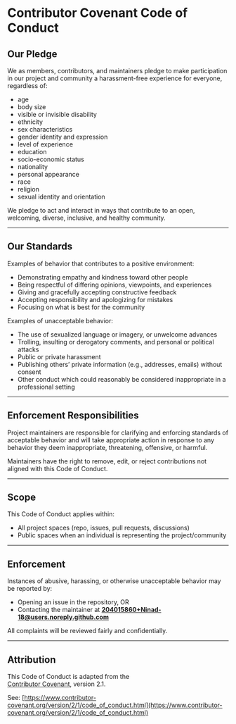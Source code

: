 # Contributor Covenant Code of Conduct

## Our Pledge
We as members, contributors, and maintainers pledge to make participation in our
project and community a harassment-free experience for everyone, regardless of:
- age  
- body size  
- visible or invisible disability  
- ethnicity  
- sex characteristics  
- gender identity and expression  
- level of experience  
- education  
- socio-economic status  
- nationality  
- personal appearance  
- race  
- religion  
- sexual identity and orientation  

We pledge to act and interact in ways that contribute to an open, welcoming,
diverse, inclusive, and healthy community.

---

## Our Standards
Examples of behavior that contributes to a positive environment:
- Demonstrating empathy and kindness toward other people  
- Being respectful of differing opinions, viewpoints, and experiences  
- Giving and gracefully accepting constructive feedback  
- Accepting responsibility and apologizing for mistakes  
- Focusing on what is best for the community  

Examples of unacceptable behavior:
- The use of sexualized language or imagery, or unwelcome advances  
- Trolling, insulting or derogatory comments, and personal or political attacks  
- Public or private harassment  
- Publishing others’ private information (e.g., addresses, emails) without consent  
- Other conduct which could reasonably be considered inappropriate in a professional setting  

---

## Enforcement Responsibilities
Project maintainers are responsible for clarifying and enforcing standards of
acceptable behavior and will take appropriate action in response to any behavior
they deem inappropriate, threatening, offensive, or harmful.  

Maintainers have the right to remove, edit, or reject contributions not aligned
with this Code of Conduct.  

---

## Scope
This Code of Conduct applies within:
- All project spaces (repo, issues, pull requests, discussions)  
- Public spaces when an individual is representing the project/community  

---

## Enforcement
Instances of abusive, harassing, or otherwise unacceptable behavior may be reported by:  
- Opening an issue in the repository, OR  
- Contacting the maintainer at **204015860+Ninad-18@users.noreply.github.com**  

All complaints will be reviewed fairly and confidentially.

---

## Attribution
This Code of Conduct is adapted from the  
[Contributor Covenant](https://www.contributor-covenant.org/), version 2.1.  

See: [https://www.contributor-covenant.org/version/2/1/code_of_conduct.html](https://www.contributor-covenant.org/version/2/1/code_of_conduct.html)  
